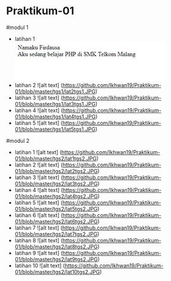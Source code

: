 # Praktikum-01
#modul 1
* latihan 1 <br>
![alt_text](https://github.com/Ikhwan19/Praktikum-01/blob/master/tgs1/lat1tgs1.JPG)
* latihan 2
![alt text] (https://github.com/Ikhwan19/Praktikum-01/blob/master/tgs1/lat2tgs1.JPG)
* latihan 3
![alt text] (https://github.com/Ikhwan19/Praktikum-01/blob/master/tgs1/lat3tgs1.JPG)
* latihan 4
![alt text] (https://github.com/Ikhwan19/Praktikum-01/blob/master/tgs1/lat4tgs1.JPG)
* latihan 5
![alt text] (https://github.com/Ikhwan19/Praktikum-01/blob/master/tgs1/lat5tgs1.JPG)

#modul 2
* latihan 1
![alt text] (https://github.com/Ikhwan19/Praktikum-01/blob/master/tgs2/lat1tgs2.JPG)
* latihan 2
![alt text] (https://github.com/Ikhwan19/Praktikum-01/blob/master/tgs2/lat2tgs2.JPG)
* latihan 3
![alt text] (https://github.com/Ikhwan19/Praktikum-01/blob/master/tgs2/lat3tgs2.JPG)
* latihan 4
![alt text] (https://github.com/Ikhwan19/Praktikum-01/blob/master/tgs2/lat4tgs2.JPG)
* latihan 5
![alt text] (https://github.com/Ikhwan19/Praktikum-01/blob/master/tgs2/lat5tgs2.JPG)
* latihan 6
![alt text] (https://github.com/Ikhwan19/Praktikum-01/blob/master/tgs2/lat6tgs2.JPG)
* latihan 7
![alt text] (https://github.com/Ikhwan19/Praktikum-01/blob/master/tgs2/lat7tgs2.JPG)
* latihan 8
![alt text] (https://github.com/Ikhwan19/Praktikum-01/blob/master/tgs2/lat8tgs2.JPG)
* latihan 9
![alt text] (https://github.com/Ikhwan19/Praktikum-01/blob/master/tgs2/lat9tgs2.JPG)
* latihan 10
![alt text] (https://github.com/Ikhwan19/Praktikum-01/blob/master/tgs2/lat10tgs2.JPG)

